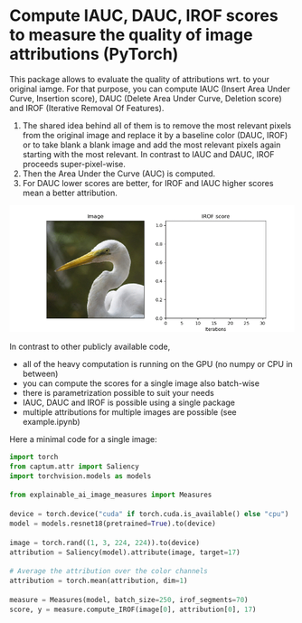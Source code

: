 # Compute IAUC, DAUC, IROF scores to measure the quality of image attributions (PyTorch)

This package allows to evaluate the quality of attributions wrt. to your original iamge. 
For that purpose, you can compute IAUC (Insert Area Under Curve, Insertion score), DAUC (Delete Area Under Curve, Deletion score) and IROF (Iterative Removal Of Features).

1. The shared idea behind all of them is to remove the most relevant pixels from the original image and replace it by a baseline color (DAUC, IROF) or to take blank a blank image and add the most relevant pixels again starting with the most relevant. In contrast to IAUC and DAUC, IROF proceeds super-pixel-wise.
2. Then the Area Under the Curve (AUC) is computed. 
3. For DAUC lower scores are better, for IROF and IAUC higher scores mean a better attribution. 

![Mechanics behind IROF](irof.gif)

In contrast to other publicly available code, 
* all of the heavy computation is running on the GPU (no numpy or CPU in between)
* you can compute the scores for a single image also batch-wise
* there is parametrization possible to suit your needs
* IAUC, DAUC and IROF is possible using a single package
* multiple attributions for multiple images are possible (see example.ipynb)

Here a minimal code for a single image: 
```python
import torch
from captum.attr import Saliency
import torchvision.models as models

from explainable_ai_image_measures import Measures

device = torch.device("cuda" if torch.cuda.is_available() else "cpu")
model = models.resnet18(pretrained=True).to(device)

image = torch.rand((1, 3, 224, 224)).to(device)
attribution = Saliency(model).attribute(image, target=17)

# Average the attribution over the color channels
attribution = torch.mean(attribution, dim=1)

measure = Measures(model, batch_size=250, irof_segments=70)
score, y = measure.compute_IROF(image[0], attribution[0], 17)

```


